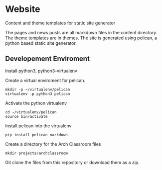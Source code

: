 # Website

Content and theme templates for static site generator

The pages and news posts are all markdown files in the content directory. The theme templates are in themes. The site is
generated using pelican, a python based static site generator.

## Developement Enviroment

Install python3, python3-virtualenv

Create a virtual enviroment for pelican.

    mkdir -p ~/virtualenv/pelican
    virtualenv -p python3 pelican

Activate the python virtualenv

    cd ~/virtualenv/pelican
    source bin/activate

Install pelican into the virtualenv

    pip install pelican markdown

Create a directory for the Arch Classroom files

    mkdir projects/archclassroom

Git clone the files from this repository or download them as a zip.
